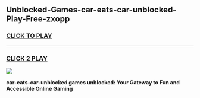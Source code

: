 
## Unblocked-Games-car-eats-car-unblocked-Play-Free-zxopp
<h3>
<a href="https://premium76.site?title=car-eats-car-unblocked&ref=23A">CLICK TO PLAY</a></h3>
<hr>

<h3>
<a href="https://premium76.site?title=car-eats-car-unblocked&ref=23A">CLICK 2 PLAY</a>
  
</h3>

<a href="https://premium76.site?title=car-eats-car-unblocked&ref=23A"><img src="https://clearcache.store/games.png"></a>


**car-eats-car-unblocked games unblocked: Your Gateway to Fun and Accessible Online Gaming**
